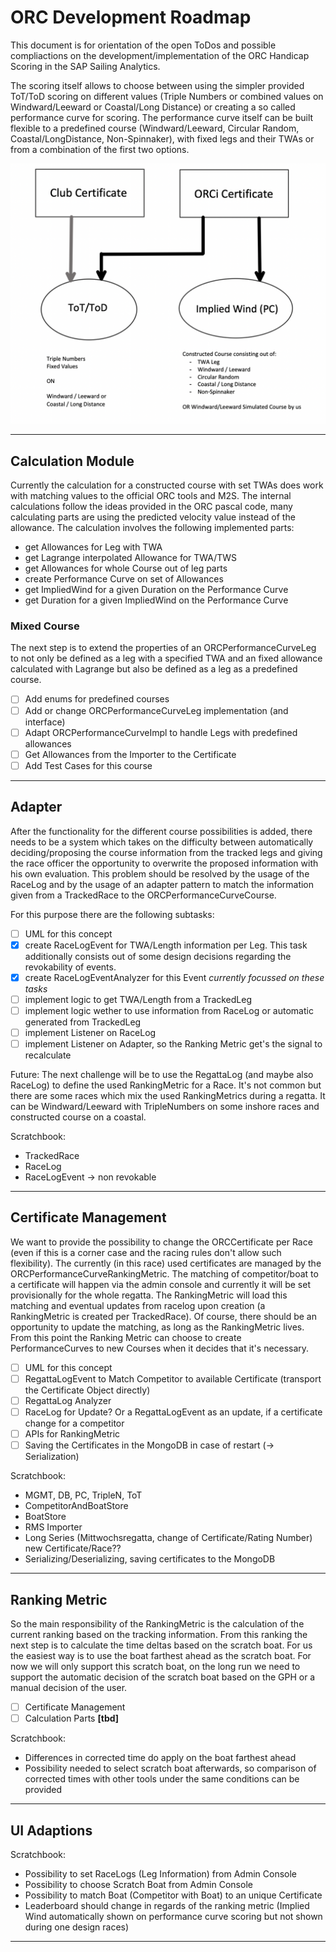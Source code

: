 # ORC Development Roadmap
This document is for orientation of the open ToDos and possible compliactions on the development/implementation of the ORC Handicap Scoring in the SAP Sailing Analytics.

The scoring itself allows to choose between using the simpler provided ToT/ToD scoring on different values (Triple Numbers or combined values on Windward/Leeward or Coastal/Long Distance) or creating a so called performance curve for scoring. The performance curve itself can be built flexible to a predefined course (Windward/Leeward, Circular Random, Coastal/LongDistance, Non-Spinnaker), with fixed legs and their TWAs or from a combination of the first two options.

![scoring options](ORCScoringPossibilities.png)

---
## Calculation Module

Currently the calculation for a constructed course with set TWAs does work with matching values to the official ORC tools and M2S. The internal calculations follow the ideas provided in the ORC pascal code, many calculating parts are using the predicted velocity value instead of the allowance.
The calculation involves the following implemented parts:

- get Allowances for Leg with TWA
- get Lagrange interpolated Allowance for TWA/TWS
- get Allowances for whole Course out of leg parts
- create Performance Curve on set of Allowances
- get ImpliedWind for a given Duration on the Performance Curve
- get Duration for a given ImpliedWind on the Performance Curve

### Mixed Course
The next step is to extend the properties of an ORCPerformanceCurveLeg to not only be defined as a leg with a specified TWA and an fixed allowance calculated with Lagrange but also be defined as a leg as a predefined course.

- [ ] Add enums for predefined courses
- [ ] Add or change ORCPerformanceCurveLeg implementation (and interface)
- [ ] Adapt ORCPerformanceCurveImpl to handle Legs with predefined allowances
- [ ] Get Allowances from the Importer to the Certificate
- [ ] Add Test Cases for this course

---
## Adapter
After the functionality for the different course possibilities is added, there needs to be a system which takes on the difficulty between automatically deciding/proposing the course information from the tracked legs and giving the race officer the opportunity to overwrite the proposed information with his own evaluation.
This problem should be resolved by the usage of the RaceLog and by the usage of an adapter pattern to match the information given from a TrackedRace to the ORCPerformanceCurveCourse.

For this purpose there are the following subtasks:

- [ ] UML for this concept
- [x] create RaceLogEvent for TWA/Length information per Leg. This task additionally consists out of some design decisions regarding the revokability of events.
- [x] create RaceLogEventAnalyzer for this Event *currently focussed on these tasks*
- [ ] implement logic to get TWA/Length from a TrackedLeg
- [ ] implement logic wether to use information from RaceLog or automatic generated from TrackedLeg
- [ ] implement Listener on RaceLog
- [ ] implement Listener on Adapter, so the Ranking Metric get's the signal to recalculate

Future:
The next challenge will be to use the RegattaLog (and maybe also RaceLog) to define the used RankingMetric for a Race. It's not common but there are some races which mix the used RankingMetrics during a regatta. It can be Windward/Leeward with TripleNumbers on some inshore races and constructed course on a coastal.

Scratchbook:
- TrackedRace
- RaceLog
- RaceLogEvent -> non revokable

---
## Certificate Management
We want to provide the possibility to change the ORCCertificate per Race (even if this is a corner case and the racing rules don't allow such flexibility). The currently (in this race) used certificates are managed by the ORCPerformanceCurveRankingMetric. The matching of competitor/boat to a certificate will happen via the admin console and
currently it will be set provisionally for the whole regatta. The RankingMetric will load this matching and eventual
updates from racelog upon creation (a RankingMetric is created per TrackedRace). Of course, there should be an opportunity to update the matching, as long as the RankingMetric lives.
From this point the Ranking Metric can choose to create PerformanceCurves to new Courses when it decides that it's
necessary.

- [ ] UML for this concept
- [ ] RegattaLogEvent to Match Competitor to available Certificate (transport the Certificate Object directly)
- [ ] RegattaLog Analyzer
- [ ] RaceLog for Update? Or a RegattaLogEvent as an update, if a certificate change for a competitor
- [ ] APIs for RankingMetric
- [ ] Saving the Certificates in the MongoDB in case of restart (-> Serialization)

Scratchbook:
- MGMT, DB, PC, TripleN, ToT
- CompetitorAndBoatStore
- BoatStore
- RMS Importer
- Long Series (Mittwochsregatta, change of Certificate/Rating Number) new Certificate/Race??
- Serializing/Deserializing, saving certificates to the MongoDB

---
## Ranking Metric
So the main responsibility of the RankingMetric is the calculation of the current ranking based on the tracking information. From this ranking the next step is to calculate the time deltas based on the scratch boat.
For us the easiest way is to use the boat farthest ahead as the scratch boat. For now we will only support this scratch
boat, on the long run we need to support the automatic decision of the scratch boat based on the GPH or a manual
decision of the user.

- [ ] Certificate Management
- [ ] Calculation Parts **[tbd]** 

Scratchbook:
- Differences in corrected time do apply on the boat farthest ahead
- Possibility needed to select scratch boat afterwards, so comparison of corrected times with other tools under the same conditions can be provided

---
## UI Adaptions
Scratchbook:
- Possibility to set RaceLogs (Leg Information) from Admin Console
- Possibility to choose Scratch Boat from Admin Console
- Possibility to match Boat (Competitor with Boat) to an unique Certificate
- Leaderboard should change in regards of the ranking metric (Implied Wind automatically shown on performance curve scoring but not shown during one design races)

---